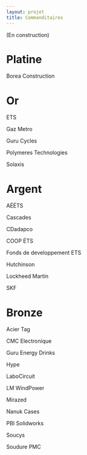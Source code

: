 ```yaml
---
layout: projet
title: Commanditaires
---
```


(En construction)


Platine
==
Borea Construction



Or
==
ETS

Gaz Metro

Guru Cycles

Polymeres Technologies

Solaxis


Argent
======
AÉÉTS

Cascades

CDadapco

COOP ÉTS

Fonds de developpement ETS

Hutchinson

Lockheed Martin

SKF


Bronze
======
Acier Tag

CMC Electronique

Guru Energy Drinks

Hype

LaboCircuit

LM WindPower

Mirazed

Nanuk Cases

PBI Solidworks

Soucys

Soudure PMC
